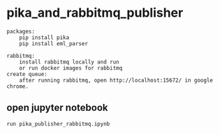 # pika_and_rabbitmq_publisher
	packages:
		pip install pika
		pip install eml_parser
	
	rabbitmq:
		install rabbitmq locally and run
		or run docker images for rabbitmq
	create queue:
		after running rabbitmq, open http://localhost:15672/ in google chrome.
## open jupyter notebook
	run pika_publisher_rabbitmq.ipynb
